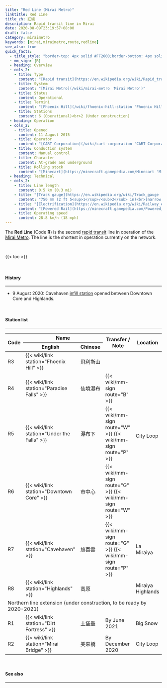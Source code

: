 ```yaml
---
title: "Red Line (Mirai Metro)"
linktitle: Red Line
title_zh: 紅綫
description: Rapid transit line in Mirai
date: 2020-08-09T23:19:57+08:00
draft: false
category: miraimetro
keywords: [mirai,miraimetro,route,redline]
see_also: true
quick_facts:
  - title_style: "border-top: 4px solid #FF2600;border-bottom: 4px solid #FF2600;padding:2px 0;"
  - mm_sign: [R]
  - heading: Overview
  - cols_2:
    - title: Type
      content: "[Rapid transit](https://en.wikipedia.org/wiki/Rapid_transit 'Rapid transit')"
    - title: System
      content: "[Mirai Metro](/wiki/mirai-metro 'Mirai Metro')"
    - title: Status
      content: Operational
    - title: Termini
      content: "[Fhoenix Hill](/wiki/fhoenix-hill-station 'Fhoenix Hill station')<br>[Highlands](/wiki/highlands-station 'Highlands station')"
    - title: Stations
      content: 6 (Operational)<br>2 (Under construction)
  - heading: Operation
  - cols_2:
    - title: Opened
      content: 11 August 2015
    - title: Operator
      content: "[CART Corporation](/wiki/cart-corporation 'CART Corporation')"
    - title: Conduction system
      content: Manual control
    - title: Character
      content: At-grade and underground
    - title: Rolling stock
      content: "[Minecart](https://minecraft.gamepedia.com/Minecart 'Minecart')<br>(Red [Concrete](https://minecraft.gamepedia.com/Concrete 'Concrete'))"
  - heading: Technical
  - cols_2:
    - title: Line length
      content: 0.5 km (0.3 mi)
    - title: "[Track gauge](https://en.wikipedia.org/wiki/Track_gauge 'Track gauge')"
      content: "750 mm (2 ft ​5<sup>1</sup>/<sub>2</sub> in)<br>[narrow gauge](https://en.wikipedia.org/wiki/Narrow-gauge_railway 'Narrow-gauge railway')"
    - title: "[Electrification](https://en.wikipedia.org/wiki/Railway_electrification_system 'Railway electrification system')"
      content: "[Powered Rail](https://minecraft.gamepedia.com/Powered_Rail 'Powered Rail')"
    - title: Operating speed
      content: 28.8 km/h (18 mph)
---
```


The **Red Line** (Code **R**) is the second [rapid transit](https://en.wikipedia.org/wiki/Rapid_transit "Rapid transit") line in operation of the [Mirai Metro](/wiki/mirai-metro "Mirai Metro"). The line is the shortest in operation currently on the network.

<br>

{{< toc >}}

<br>

#### History

---

- 9 August 2020: Cavehaven [infill station](https://en.wikipedia.org/wiki/Infill_station "Infill station") opened between Downtown Core and Highlands.

<br>

#### Station list

---

<div class="table-responsive">
  <table class="table table-sm table-bordered table-700 text-center">
    <thead class="redline">
      <tr>
        <th rowspan="2">Code</th>
        <th colspan="2" class="border-bottom-0">Name</th>
        <th rowspan="2">Transfer / Note</th>
        <th rowspan="2">Location</th>
      </tr>
      <tr>
        <th>English</th>
        <th>Chinese</th>
      </tr>
    </thead>
    <tbody>
      <tr>
        <td>
          <span class="station-code station-code-sm station-code-rl rounded-circle">R3<span>
        </td>
        <td>{{< wiki/link station="Fhoenix Hill" >}}</td>
        <td>飛利斯山</td>
        <td></td>
        <td rowspan="4">City Loop</td>
      </tr>
      <tr>
        <td>
          <span class="station-code station-code-sm station-code-rl rounded-circle">R4<span>
        </td>
        <td>{{< wiki/link station="Paradise Falls" >}}</td>
        <td>仙境瀑布</td>
        <td>
          {{< wiki/mm-sign route="B" >}}
        </td>
      </tr>
      <tr>
        <td>
          <span class="station-code station-code-sm station-code-rl rounded-circle">R5<span>
        </td>
        <td>{{< wiki/link station="Under the Falls" >}}</td>
        <td>瀑布下</td>
        <td>
          {{< wiki/mm-sign route="W" >}}
          {{< wiki/mm-sign route="P" >}}
        </td>
      </tr>
      <tr>
        <td>
          <span class="station-code station-code-sm station-code-rl rounded-circle">R6<span>
        </td>
        <td>{{< wiki/link station="Downtown Core" >}}</td>
        <td>市中心</td>
        <td>
          {{< wiki/mm-sign route="G" >}}
          {{< wiki/mm-sign route="W" >}}
        </td>
      </tr>
      <tr>
        <td>
          <span class="station-code station-code-sm station-code-rl rounded-circle">R7<span>
        </td>
        <td>{{< wiki/link station="Cavehaven" >}}</td>
        <td>旗喜雲</td>
        <td>
          {{< wiki/mm-sign route="G" >}}
          {{< wiki/mm-sign route="P" >}}
        </td>
        <td>La Miraiya</td>
      </tr>
      <tr>
        <td>
          <span class="station-code station-code-sm station-code-rl rounded-circle">R8<span>
        </td>
        <td>{{< wiki/link station="Highlands" >}}</td>
        <td>高原</td>
        <td></td>
        <td>Miraiya Highlands</td>
      </tr>
      <tr>
        <td colspan="5" class="alert-secondary font-weight-bold">
          Northern line extension <span class="small font-italic font-weight-bold">(under construction, to be ready by 2020-2021)</span>
        </td>
      </tr>
      <tr>
        <td>
          <span class="station-code station-code-sm station-code-rl rounded-circle">R1<span>
        </td>
        <td>{{< wiki/link station="Dirt Fortress" >}}</td>
        <td>土堡壘</td>
        <td>
          <span class="small font-italic">By June 2021</span>
        </td>
        <td>Big Snow</td>
      </tr>
      <tr>
        <td>
          <span class="station-code station-code-sm station-code-rl rounded-circle">R2<span>
        </td>
        <td>{{< wiki/link station="Mirai Bridge" >}}</td>
        <td>美來橋</td>
        <td>
          <span class="small font-italic">By December 2020</span>
        </td>
        <td>City Loop</td>
      </tr>
    </tbody>
  </table>
</div>

<br>

#### See also

---